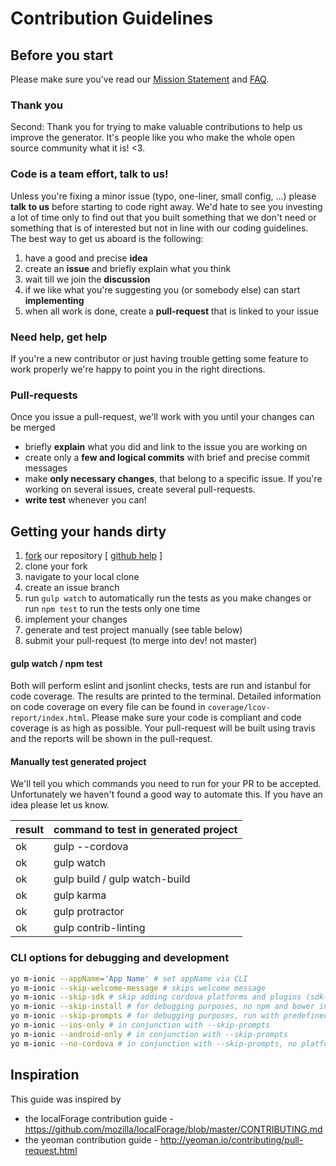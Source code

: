 # Contribution Guidelines

## Before you start
Please make sure you've read our [Mission Statement](./mission_statement.md) and [FAQ](./faq.md).

### Thank you
Second: Thank you for trying to make valuable contributions to help us improve the generator. It's people like you who make the whole open source community what it is! <3.

### Code is a team effort, talk to us!
Unless you're fixing a minor issue (typo, one-liner, small config, ...) please **talk to us** before starting to code right away. We'd hate to see you investing a lot of time only to find out that you built something that we don't need or something that is of interested but not in line with our coding guidelines.
The best way to get us aboard is the following:

1. have a good and precise **idea**
2. create an **issue** and briefly explain what you think
3. wait till we join the **discussion**
4. if we like what you're suggesting you (or somebody else) can start **implementing**
5. when all work is done, create a **pull-request** that is linked to your issue

### Need help, get help
If you're a new contributor or just having trouble getting some feature to work properly we're happy to point you in the right directions.

### Pull-requests
Once you issue a pull-request, we'll work with you until your changes can be merged

- briefly **explain** what you did and link to the issue you are working on
- create only a **few and logical commits** with brief and precise commit messages
- make **only necessary changes**, that belong to a specific issue. If you're working on several issues, create several pull-requests.
- **write test** whenever you can!


## Getting your hands dirty

1. [fork](https://github.com/mwaylabs/generator-m/fork) our repository [ [github help](https://help.github.com/articles/fork-a-repo/) ]
1. clone your fork
1. navigate to your local clone
1. create an issue branch
1. run `gulp watch` to automatically run the tests as you make changes or run `npm test` to run the tests only one time
1. implement your changes
1. generate and test project manually (see table below)
1. submit your pull-request (to merge into dev! not master)

#### gulp watch / npm test
Both will perform eslint and jsonlint checks, tests are run and istanbul for code coverage. The results are printed to the terminal. Detailed information on code coverage on every file can be found in `coverage/lcov-report/index.html`.
Please make sure your code is compliant and code coverage is as high as possible. Your pull-request will be built using travis and the reports will be shown in the pull-request.

#### Manually test generated project
We'll tell you which commands you need to run for your PR to be accepted. Unfortunately we haven't found a good way to automate this. If you have an idea please let us know.

| result | command to test in generated project |
| ------ |  ---- |
| ok | gulp --cordova |
| ok | gulp watch |
| ok | gulp build / gulp watch-build |
| ok | gulp karma |
| ok | gulp protractor |
| ok | gulp contrib-linting |

### CLI options for debugging and development
```sh
yo m-ionic --appName='App Name' # set appName via CLI
yo m-ionic --skip-welcome-message # skips welcome message
yo m-ionic --skip-sdk # skip adding cordova platforms and plugins (sdk-specific tasks) for travis
yo m-ionic --skip-install # for debugging purposes, no npm and bower install
yo m-ionic --skip-prompts # for debugging purposes, run with predefined answers
yo m-ionic --ios-only # in conjunction with --skip-prompts
yo m-ionic --android-only # in conjunction with --skip-prompts
yo m-ionic --no-cordova # in conjunction with --skip-prompts, no platforms/plugins
```

## Inspiration
This guide was inspired by
- the localForage contribution guide - https://github.com/mozilla/localForage/blob/master/CONTRIBUTING.md
- the yeoman contribution guide - http://yeoman.io/contributing/pull-request.html
